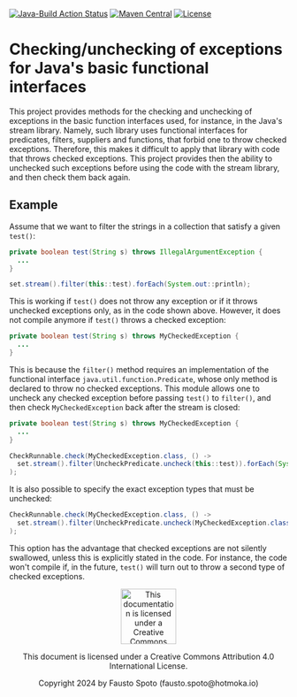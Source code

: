 [![Java-Build Action Status](https://github.com/Hotmoka/io-hotmoka-exceptions/actions/workflows/java_build.yml/badge.svg)](https://github.com/Hotmoka/io-hotmoka-exceptions/actions)
[![Maven Central](https://img.shields.io/maven-central/v/io.hotmoka.exceptions/io-hotmoka-exceptions.svg?label=Maven%20Central)](https://central.sonatype.com/search?smo=true&q=g:io.hotmoka.exceptions)
[![License](https://img.shields.io/badge/License-Apache%202.0-blue.svg)](http://www.apache.org/licenses/LICENSE-2.0.html)

# Checking/unchecking of exceptions for Java's basic functional interfaces

This project provides methods for the checking and unchecking of exceptions in the basic
function interfaces used, for instance, in the Java's stream library. Namely, such
library uses functional interfaces for predicates, filters, suppliers and functions,
that forbid one to throw checked exceptions. Therefore, this makes it difficult to apply that library
with code that throws checked exceptions. This project provides then the ability to unchecked such
exceptions before using the code with the stream library, and then check them back again.

## Example

Assume that we want to filter the strings in a collection that satisfy a given `test()`:

```java
private boolean test(String s) throws IllegalArgumentException {
  ...
}

set.stream().filter(this::test).forEach(System.out::println);
```

This is working if `test()` does not throw any exception or if it throws unchecked exceptions only,
as in the code shown above. However, it does not compile anymore if `test()` throws a checked exception:

```java
private boolean test(String s) throws MyCheckedException {
  ...
}
```

This is because the `filter()` method requires an implementation of the functional interface
`java.util.function.Predicate`, whose only method is declared to throw no checked exceptions.
This module allows one to uncheck any checked exception before passing `test()` to `filter()`, and then
check `MyCheckedException` back after the stream is closed:

```java
private boolean test(String s) throws MyCheckedException {
  ...
}

CheckRunnable.check(MyCheckedException.class, () ->
  set.stream().filter(UncheckPredicate.uncheck(this::test)).forEach(System.out::println)
);
```

It is also possible to specify the exact exception types that must be unchecked:


```java
CheckRunnable.check(MyCheckedException.class, () ->
  set.stream().filter(UncheckPredicate.uncheck(MyCheckedException.class, this::test)).forEach(System.out::println)
);
```

This option has the advantage that checked exceptions are not silently swallowed, unless this is explicitly
stated in the code. For instance, the code won't compile if, in the future, `test()` will turn out to throw
a second type of checked exceptions.

<p align="center"><img width="100" src="https://mirrors.creativecommons.org/presskit/buttons/88x31/png/by.png" alt="This documentation is licensed under a Creative Commons Attribution 4.0 Internat
ional License"></p><p align="center">This document is licensed under a Creative Commons Attribution 4.0 International License.</p>

<p align="center">Copyright 2024 by Fausto Spoto (fausto.spoto@hotmoka.io)</p>